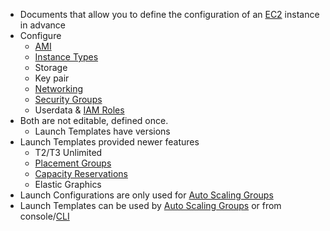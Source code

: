 - Documents that allow you to define the configuration of an [EC2](EC2.md) instance in advance
- Configure
	- [AMI](AMI.md)
	- [Instance Types](Instance%20Types.md)
	- Storage
	- Key pair
	- [Networking](Networking.md)
	- [Security Groups](../../Network/VPC/Security%20Groups.md)
	- Userdata & [IAM Roles](../../Security/Accounts/IAM%20Roles.md)
- Both are not editable, defined once.
	- Launch Templates have versions
- Launch Templates provided newer features
	- T2/T3 Unlimited
	- [Placement Groups](Placement%20Groups.md)
	- [Capacity Reservations](Purchase%20Options.md#Capacity%20Reservations)
	- Elastic Graphics
- Launch Configurations are only used for [Auto Scaling Groups](ASG/Auto%20Scaling%20Groups.md)
- Launch Templates can be used by [Auto Scaling Groups](ASG/Auto%20Scaling%20Groups.md) or from console/[CLI](../../Misc/CLI.md)
